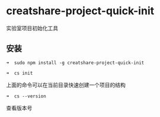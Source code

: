# creatshare-project-quick-init
实验室项目初始化工具
## 安装
```
➜  sudo npm install -g creatshare-project-quick-init
```

```
➜  cs init
```
上面的命令可以在当前目录快速创建一个项目的结构

```
➜  cs --version
```
查看版本号
